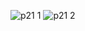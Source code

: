 ![p21 1](https://cloud.githubusercontent.com/assets/16949849/13327195/e514071e-dc0e-11e5-8e04-8346c8874d9d.png)
![p21 2](https://cloud.githubusercontent.com/assets/16949849/13327196/e54bc2ee-dc0e-11e5-8180-e2871c0d7b35.png)
